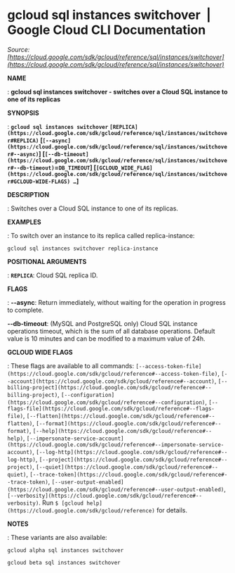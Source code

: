 # gcloud sql instances switchover  |  Google Cloud CLI Documentation

*Source: [https://cloud.google.com/sdk/gcloud/reference/sql/instances/switchover](https://cloud.google.com/sdk/gcloud/reference/sql/instances/switchover)*

**NAME**

: **gcloud sql instances switchover - switches over a Cloud SQL instance to one of its replicas**

**SYNOPSIS**

: **`gcloud sql instances switchover` `[REPLICA](https://cloud.google.com/sdk/gcloud/reference/sql/instances/switchover#REPLICA)` [`[--async](https://cloud.google.com/sdk/gcloud/reference/sql/instances/switchover#--async)`] [`[--db-timeout](https://cloud.google.com/sdk/gcloud/reference/sql/instances/switchover#--db-timeout)`=`DB_TIMEOUT`] [`[GCLOUD_WIDE_FLAG](https://cloud.google.com/sdk/gcloud/reference/sql/instances/switchover#GCLOUD-WIDE-FLAGS) …`]**

**DESCRIPTION**

: Switches over a Cloud SQL instance to one of its replicas.

**EXAMPLES**

: To switch over an instance to its replica called replica-instance:

```
gcloud sql instances switchover replica-instance
```

**POSITIONAL ARGUMENTS**

: **`REPLICA`**:
Cloud SQL replica ID.

**FLAGS**

: **--async**:
Return immediately, without waiting for the operation in progress to complete.

**--db-timeout**:
(MySQL and PostgreSQL only) Cloud SQL instance operations timeout, which is the
sum of all database operations. Default value is 10 minutes and can be modified
to a maximum value of 24h.

**GCLOUD WIDE FLAGS**

: These flags are available to all commands: `[--access-token-file](https://cloud.google.com/sdk/gcloud/reference#--access-token-file)`,
`[--account](https://cloud.google.com/sdk/gcloud/reference#--account)`, `[--billing-project](https://cloud.google.com/sdk/gcloud/reference#--billing-project)`,
`[--configuration](https://cloud.google.com/sdk/gcloud/reference#--configuration)`,
`[--flags-file](https://cloud.google.com/sdk/gcloud/reference#--flags-file)`,
`[--flatten](https://cloud.google.com/sdk/gcloud/reference#--flatten)`, `[--format](https://cloud.google.com/sdk/gcloud/reference#--format)`, `[--help](https://cloud.google.com/sdk/gcloud/reference#--help)`, `[--impersonate-service-account](https://cloud.google.com/sdk/gcloud/reference#--impersonate-service-account)`,
`[--log-http](https://cloud.google.com/sdk/gcloud/reference#--log-http)`,
`[--project](https://cloud.google.com/sdk/gcloud/reference#--project)`, `[--quiet](https://cloud.google.com/sdk/gcloud/reference#--quiet)`, `[--trace-token](https://cloud.google.com/sdk/gcloud/reference#--trace-token)`, `[--user-output-enabled](https://cloud.google.com/sdk/gcloud/reference#--user-output-enabled)`,
`[--verbosity](https://cloud.google.com/sdk/gcloud/reference#--verbosity)`.
Run `$ [gcloud help](https://cloud.google.com/sdk/gcloud/reference)` for details.

**NOTES**

: These variants are also available:

```
gcloud alpha sql instances switchover
```

```
gcloud beta sql instances switchover
```